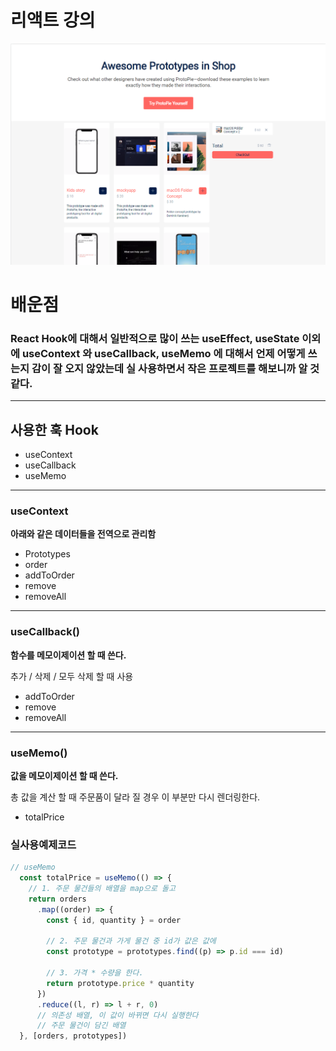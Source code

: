 # 리액트 강의
  
![홈](./src/img/home.png)

# 배운점
### React Hook에 대해서 일반적으로 많이 쓰는 useEffect, useState 이외에 useContext 와 useCallback, useMemo 에 대해서 언제 어떻게 쓰는지 감이 잘 오지 않았는데 실 사용하면서 작은 프로젝트를 해보니까 알 것 같다.

---

## 사용한 훅 Hook

*  useContext
* useCallback
* useMemo
---
### useContext

**아래와 같은 데이터들을 전역으로 관리함**

- Prototypes
- order
- addToOrder
- remove
- removeAll

---

### useCallback()

**함수를 메모이제이션 할 때 쓴다.**

추가 / 삭제 / 모두 삭제 할 때 사용
- addToOrder
- remove
- removeAll

---

### useMemo()

**값을 메모이제이션 할 때 쓴다.**

총 값을 계산 할 때 주문품이 달라 질 경우 이 부분만 다시 렌더링한다.

- totalPrice

### **실사용예제코드**
```javascript
// useMemo
  const totalPrice = useMemo(() => {
    // 1. 주문 물건들의 배열을 map으로 돌고
    return orders
      .map((order) => {
        const { id, quantity } = order

        // 2. 주문 물건과 가게 물건 중 id가 값은 값에
        const prototype = prototypes.find((p) => p.id === id)

        // 3. 가격 * 수량을 한다.
        return prototype.price * quantity
      })
      .reduce((l, r) => l + r, 0)
      // 의존성 배열, 이 값이 바뀌면 다시 실행한다
      // 주문 물건이 담긴 배열
  }, [orders, prototypes])
```

